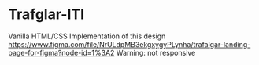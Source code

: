 # Trafglar-ITI
Vanilla HTML/CSS Implementation of this design https://www.figma.com/file/NrULdpMB3ekgxygyPLynha/trafalgar-landing-page-for-figma?node-id=1%3A2 Warning: not responsive 
